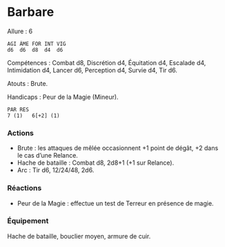 # Barbare

Allure : 6

	AGI	ÂME	FOR	INT	VIG
	d6	d6	d8	d4	d6

Compétences : Combat d8, Discrétion d4, Équitation d4, Escalade d4, Intimidation d4, Lancer d6, Perception d4, Survie d4, Tir d6.

Atouts : Brute.

Handicaps : Peur de la Magie (Mineur).

	PAR	RES
	7 (1)	6[+2] (1)

### Actions
- Brute : les attaques de mêlée occasionnent +1 point de dégât, +2 dans le cas d’une Relance.
- Hache de bataille : Combat d8, 2d8+1 (+1 sur Relance).
- Arc : Tir d6, 12/24/48, 2d6.

### Réactions
- Peur de la Magie : effectue un test de Terreur en présence de magie.

### Équipement
Hache de bataille, bouclier moyen, armure de cuir.
